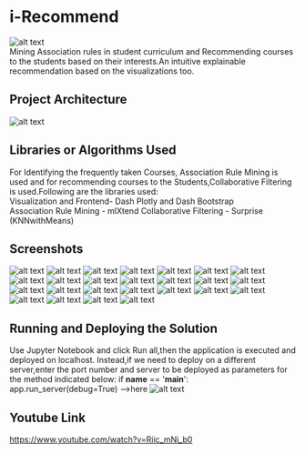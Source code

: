 # i-Recommend
![alt text](https://i.ibb.co/7XsJW7F/Screenshot-2020-01-22-at-22-58-29.png)
</br>
Mining Association rules in student curriculum and Recommending courses to the students based on their interests.An intuitive explainable recommendation based on the visualizations too.

## Project Architecture

![alt text](https://github.com/swarnas89/LAProject1/blob/master/Architecture.png)

## Libraries or Algorithms Used
For Identifying the frequently taken Courses, Association Rule Mining is used and for recommending courses to the Students,Collaborative Filtering is used.Following are the libraries used:
</br>
Visualization and Frontend- Dash Plotly and Dash Bootstrap
</br>
Association Rule Mining - mlXtend
Collaborative Filtering - Surprise (KNNwithMeans)
## Screenshots
![alt text](https://github.com/swarnas89/LAProject1/blob/master/rec1.png)
![alt text](https://github.com/swarnas89/LAProject1/blob/master/rec2.png)
![alt text](https://github.com/swarnas89/LAProject1/blob/master/rec3.png)
![alt text](https://github.com/swarnas89/LAProject1/blob/master/rec4.png)
![alt text](https://github.com/swarnas89/LAProject1/blob/master/rec5.png)
![alt text](https://github.com/swarnas89/LAProject1/blob/master/rec51.png)
![alt text](https://github.com/swarnas89/LAProject1/blob/master/rec6.png)
![alt text](https://github.com/swarnas89/LAProject1/blob/master/rec7.png)
![alt text](https://github.com/swarnas89/LAProject1/blob/master/rec8.png)
![alt text](https://github.com/swarnas89/LAProject1/blob/master/rec9.png)
![alt text](https://github.com/swarnas89/LAProject1/blob/master/rec10.png)
![alt text](https://github.com/swarnas89/LAProject1/blob/master/rec11.png)
![alt text](https://github.com/swarnas89/LAProject1/blob/master/rec12.png)
![alt text](https://github.com/swarnas89/LAProject1/blob/master/rec13.png)
![alt text](https://github.com/swarnas89/LAProject1/blob/master/rec14.png)
![alt text](https://github.com/swarnas89/LAProject1/blob/master/rec15.png)
![alt text](https://github.com/swarnas89/LAProject1/blob/master/rec16.png)
![alt text](https://github.com/swarnas89/LAProject1/blob/master/rec17.png)
![alt text](https://github.com/swarnas89/LAProject1/blob/master/rec18.png)
![alt text](https://github.com/swarnas89/LAProject1/blob/master/rec19.png)
![alt text](https://github.com/swarnas89/LAProject1/blob/master/rec20.png)
![alt text](https://github.com/swarnas89/LAProject1/blob/master/rec21.png)
![alt text](https://github.com/swarnas89/LAProject1/blob/master/rec22.png)
![alt text](https://github.com/swarnas89/LAProject1/blob/master/rec23.png)
![alt text](https://github.com/swarnas89/LAProject1/blob/master/rec24.png)
## Running and Deploying the Solution
Use Jupyter Notebook and click Run all,then the application is executed and deployed on localhost. Instead,if we need to deploy on a different server,enter the port number and server to be deployed as parameters for the method indicated below:
if __name__ == '__main__':
    app.run_server(debug=True) -->here
![alt text](https://github.com/swarnas89/LAProject1/blob/master/deployment.png)

## Youtube Link
https://www.youtube.com/watch?v=Riic_mNi_b0
